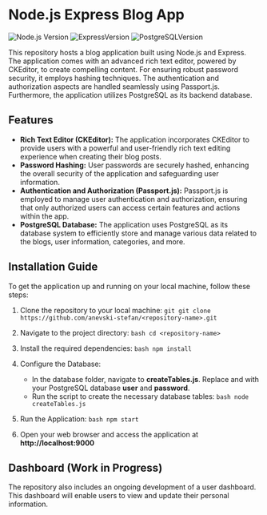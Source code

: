 # Node.js Express Blog App

![Node.js Version](https://img.shields.io/badge/node-v16.20.1-green.svg) ![ExpressVersion](https://img.shields.io/badge/express-v4.18.2-blue.svg) ![PostgreSQLVersion](https://img.shields.io/badge/postgresql-v15.3-orange.svg)

This repository hosts a blog application built using Node.js and Express. The application comes with an advanced rich text editor, powered by CKEditor, to create compelling content. For ensuring robust password security, it employs hashing techniques. The authentication and authorization aspects are handled seamlessly using Passport.js. Furthermore, the application utilizes PostgreSQL as its backend database.

## Features

- **Rich Text Editor (CKEditor):** The application incorporates CKEditor to provide users with a powerful and user-friendly rich text editing experience when creating their blog posts.
- **Password Hashing:** User passwords are securely hashed, enhancing the overall security of the application and safeguarding user information.
- **Authentication and Authorization (Passport.js):** Passport.js is employed to manage user authentication and authorization, ensuring that only authorized users can access certain features and actions within the app.
- **PostgreSQL Database:** The application uses PostgreSQL as its database system to efficiently store and manage various data related to the blogs, user information, categories, and more.

## Installation Guide

To get the application up and running on your local machine, follow these steps:

1. Clone the repository to your local machine:
   `git git clone https://github.com/anevski-stefan/<repository-name>.git `

2. Navigate to the project directory:
   `bash cd <repository-name> `

3. Install the required dependencies:
   `bash npm install `

4. Configure the Database:
   - In the database folder, navigate to **createTables.js**. Replace **<db-user>** and **<db-password>** with your PostgreSQL database **user** and **password**.
   - Run the script to create the necessary database tables:
     `bash node createTables.js`
5. Run the Application:
   `bash npm start`
6. Open your web browser and access the application at **http://localhost:9000**

## Dashboard (Work in Progress)

The repository also includes an ongoing development of a user dashboard. This dashboard will enable users to view and update their personal information.
